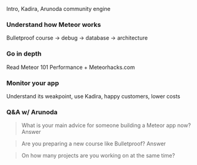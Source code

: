 Intro, Kadira, Arunoda community engine

### Understand how Meteor works
Bulletproof course
-> debug
-> database
-> architecture

### Go in depth
Read Meteor 101 Performance + Meteorhacks.com

### Monitor your app
Understand its weakpoint, use Kadira, happy customers, lower costs

### Q&A w/ Arunoda
> What is your main advice for someone building a Meteor app now?
Answer

>Are you preparing a new course like Bulletproof?
Answer

>On how many projects are you working on at the same time?
